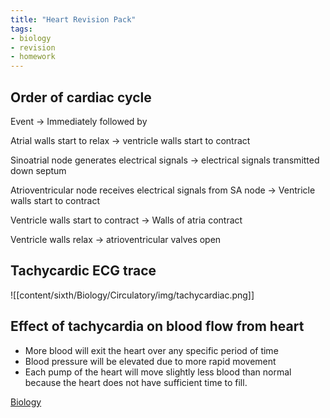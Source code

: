 ```yaml
---
title: "Heart Revision Pack"
tags:
- biology
- revision
- homework
---
```


## Order of cardiac cycle

Event -> Immediately followed by

Atrial walls start to relax -> ventricle walls start to contract

Sinoatrial node generates electrical signals -> electrical signals transmitted down septum

Atrioventricular node receives electrical signals from SA node -> Ventricle walls start to contract

Ventricle walls start to contract -> Walls of atria contract

Ventricle walls relax -> atrioventricular valves open

## Tachycardic ECG trace

![[content/sixth/Biology/Circulatory/img/tachycardiac.png]]

## Effect of tachycardia on blood flow from heart

- More blood will exit the heart over any specific period of time
- Blood pressure will be elevated due to more rapid movement
- Each pump of the heart will move slightly less blood than normal because the heart does not have sufficient time to fill.



[Biology](/Biology)